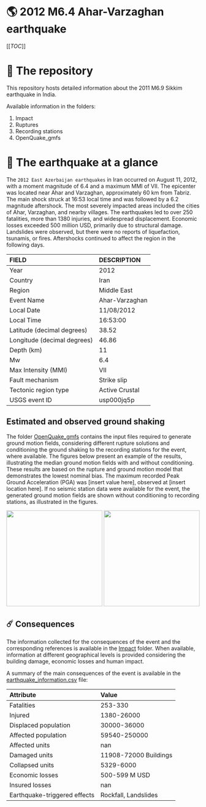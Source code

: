 # 🌎 2012 M6.4 Ahar-Varzaghan earthquake
[[_TOC_]]

# 📂 The repository

This repository hosts detailed information about the 2011 M6.9 Sikkim earthquake in India.

Available information in the folders:

1. Impact
2. Ruptures
3. Recording stations
4. OpenQuake_gmfs


# 🚀 The earthquake at a glance 

The `2012 East Azerbaijan earthquakes` in Iran occurred on August 11, 2012, with a moment magnitude of 6.4 and a maximum MMI of VII. The epicenter was located near Ahar and Varzaghan, approximately 60 km from Tabriz. The main shock struck at 16:53 local time and was followed by a 6.2 magnitude aftershock. The most severely impacted areas included the cities of Ahar, Varzaghan, and nearby villages. The earthquakes led to over 250 fatalities, more than 1380 injuries, and widespread displacement. Economic losses exceeded 500 million USD, primarily due to structural damage. Landslides were observed, but there were no reports of liquefaction, tsunamis, or fires. Aftershocks continued to affect the region in the following days.

| FIELD | DESCRIPTION |
|:-------|:-------------|
| Year | 2012 |
| Country | Iran |
| Region | Middle East |
| Event Name | Ahar-Varzaghan |
| Local Date | 11/08/2012 |
| Local Time | 16:53:00 |
| Latitude (decimal degrees) | 38.52 |
| Longitude (decimal degrees) | 46.86 |
| Depth (km) | 11 |
| Mw | 6.4 |
| Max Intensity (MMI) | VII |
| Fault mechanism | Strike slip |
| Tectonic region type | Active Crustal |
| USGS event ID | usp000jq5p |

## Estimated and observed ground shaking

The folder [OpenQuake_gmfs](./OpenQuake_gmfs/) contains the input files required to generate ground motion fields, considering different rupture solutions and conditioning the ground shaking to the recording stations for the event, where available. The figures below present an example of the results, illustrating the median ground motion fields with and without conditioning. These results are based on the rupture and ground motion model that demonstrates the lowest nominal bias. The maximum recorded Peak Ground Acceleration (PGA) was [insert value here], observed at [insert location here]. If no seismic station data were available for the event, the generated ground motion fields are shown without conditioning to recording stations, as illustrated in the figures.

<img src="./20120811_M6.4_Ahar-Varzaghan/OpenQuake_gmfs/median_gmf_stations_none.png" height="250">
<img src="./20120811_M6.4_Ahar-Varzaghan/OpenQuake_gmfs/median_gmf_stations_seismic.png" height="250">

## ☄️ Consequences

The information collected for the consequences of the event and the corresponding references is available in the [Impact](./Impact) folder. When available, information at different geographical levels is provided considering the building damage, economic losses and human impact.

A summary of the main consequences of the event is available in the [earthquake_information.csv](./earthquake_information.csv) file:

| Attribute | Value |
|:-------|:-------------|
| Fatalities | 253-330 |
| Injured | 1380-26000 |
| Displaced population | 30000-36000 |
| Affected population | 59540-250000 |
| Affected units | nan |
| Damaged units | 11908-72000 Buildings |
| Collapsed units | 5329-6000  |
| Economic losses | 500-599 M USD |
| Insured losses | nan |
| Earthquake-triggered effects | Rockfall, Landslides |